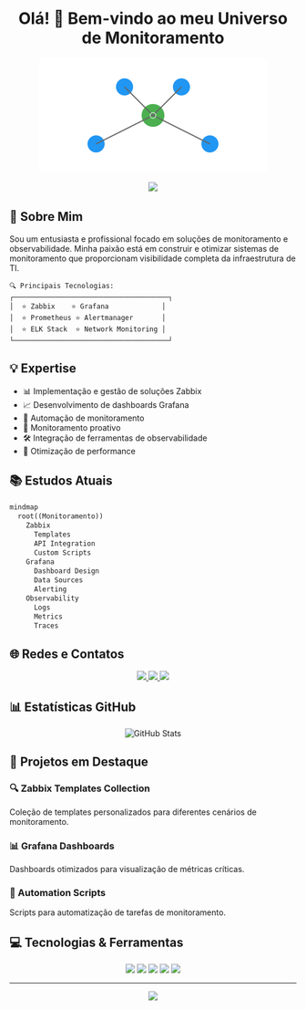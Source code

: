 <h1 align="center">
  Olá! 👋 Bem-vindo ao meu Universo de Monitoramento
</h1>

<p align="center">
  <img src="./assets/network-animation.svg" width="400" alt="Network Monitoring Animation">
</p>

<p align="center">
  <img src="https://readme-typing-svg.herokuapp.com/?lines=Especialista+em+Monitoramento;Zabbix+|+Grafana+|+Observabilidade;Apaixonado+por+Tecnologia&center=true&width=380&height=50">
</p>

## 🎯 Sobre Mim

Sou um entusiasta e profissional focado em soluções de monitoramento e observabilidade. Minha paixão está em construir e otimizar sistemas de monitoramento que proporcionam visibilidade completa da infraestrutura de TI.

```ascii
🔍 Principais Tecnologias:
┌──────────────────────────────────────┐
│  ⭐ Zabbix    ⭐ Grafana             │
│  ⭐ Prometheus ⭐ Alertmanager       │
│  ⭐ ELK Stack  ⭐ Network Monitoring │
└──────────────────────────────────────┘
```

## 💡 Expertise

- 📊 Implementação e gestão de soluções Zabbix
- 📈 Desenvolvimento de dashboards Grafana
- 🔄 Automação de monitoramento
- 🎯 Monitoramento proativo
- 🛠 Integração de ferramentas de observabilidade
- 🚀 Otimização de performance

## 📚 Estudos Atuais

```mermaid
mindmap
  root((Monitoramento))
    Zabbix
      Templates
      API Integration
      Custom Scripts
    Grafana
      Dashboard Design
      Data Sources
      Alerting
    Observability
      Logs
      Metrics
      Traces
```

## 🌐 Redes e Contatos

<p align="center">
  <a href="https://linkedin.com/in/micaele-oliveira-da-silva">
    <img src="https://img.shields.io/badge/-LinkedIn-0077B5?style=for-the-badge&logo=Linkedin&logoColor=white"/>
  </a>
  <a href="mailto:micaeleoliveira7878@gmail.com">
    <img src="https://img.shields.io/badge/-Email-D14836?style=for-the-badge&logo=Gmail&logoColor=white"/>
  </a>
  <a href="https://github.com/sMicaeleOliveira">
    <img src="https://img.shields.io/badge/-GitHub-181717?style=for-the-badge&logo=GitHub&logoColor=white"/>
  </a>
</p>

## 📊 Estatísticas GitHub

<p align="center">
  <img src="https://github-readme-stats.vercel.app/api?MicaeleOliveira&show_icons=true&theme=radical" alt="GitHub Stats"/>
</p>

## 🎯 Projetos em Destaque

### 🔍 Zabbix Templates Collection
Coleção de templates personalizados para diferentes cenários de monitoramento.

### 📊 Grafana Dashboards
Dashboards otimizados para visualização de métricas críticas.

### 🚀 Automation Scripts
Scripts para automatização de tarefas de monitoramento.

## 💻 Tecnologias & Ferramentas

<p align="center">
  <img src="https://img.shields.io/badge/-Zabbix-F05032?style=for-the-badge&logo=zabbix&logoColor=white"/>
  <img src="https://img.shields.io/badge/-Grafana-F46800?style=for-the-badge&logo=grafana&logoColor=white"/>
  <img src="https://img.shields.io/badge/-Prometheus-E6522C?style=for-the-badge&logo=prometheus&logoColor=white"/>
  <img src="https://img.shields.io/badge/-Docker-2496ED?style=for-the-badge&logo=docker&logoColor=white"/>
  <img src="https://img.shields.io/badge/-Linux-FCC624?style=for-the-badge&logo=linux&logoColor=black"/>
</p>

---

<p align="center">
  <img src="https://komarev.com/ghpvc/?MicaeleOliveira&color=blue&style=flat-square&label=Visualizações+do+Perfil"/>
</p>

